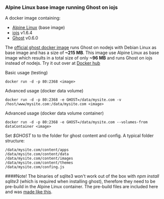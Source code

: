 ### Alpine Linux base image running Ghost on iojs

A docker image containing:

* [Alpine Linux](http://alpinelinux.org/) (base image)
* [iojs](https://iojs.org/) v1.6.4
* [Ghost](https://ghost.org/download/) v0.6.0

The [official ghost docker image](https://registry.hub.docker.com/u/library/ghost/) runs Ghost on nodejs with Debian Linux as base image and has a size of **~215 MB**.
This image use Alpine Linux as base image which results in a total size of only **~96 MB** and runs Ghost on iojs instead of nodejs.
Try it out over at [Docker hub](https://registry.hub.docker.com/u/fractalf/ghost/)

Basic usage (testing)
```
docker run -d -p 80:2368 <image>
```

Advanced usage (docker data volume)
```
docker run -d -p 80:2368 -e GHOST=/data/mysite.com -v /host/www/mysite.com:/data/mysite.com <image>
```

Advanced usage (docker data volume container)
```
docker run -d -p 80:2368 -e GHOST=/data/mysite.com --volumes-from dataContainer <image>
```

Set *$GHOST* to to the folder for ghost content and config.
A typical folder structure:
```
/data/mysite.com/content/apps
/data/mysite.com/content/data
/data/mysite.com/content/images
/data/mysite.com/content/themes
/data/mysite.com/confing.js
```



####Note!
The binaries of sqlite3 won't work out of the box with *npm install sqlite3* (which is required when installing ghost),  therefore they need to be pre-build in the Alpine Linux container. The pre-build files are included here and was [made like this](https://github.com/fractalf/docker/tree/master/sqlite3).

